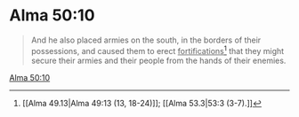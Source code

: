 # Alma 50:10

> And he also placed armies on the south, in the borders of their possessions, and caused them to erect <u>fortifications</u>[^a] that they might secure their armies and their people from the hands of their enemies.

[Alma 50:10](https://www.churchofjesuschrist.org/study/scriptures/bofm/alma/50?lang=eng&id=p10#p10)


[^a]: [[Alma 49.13|Alma 49:13 (13, 18-24)]]; [[Alma 53.3|53:3 (3-7).]]
